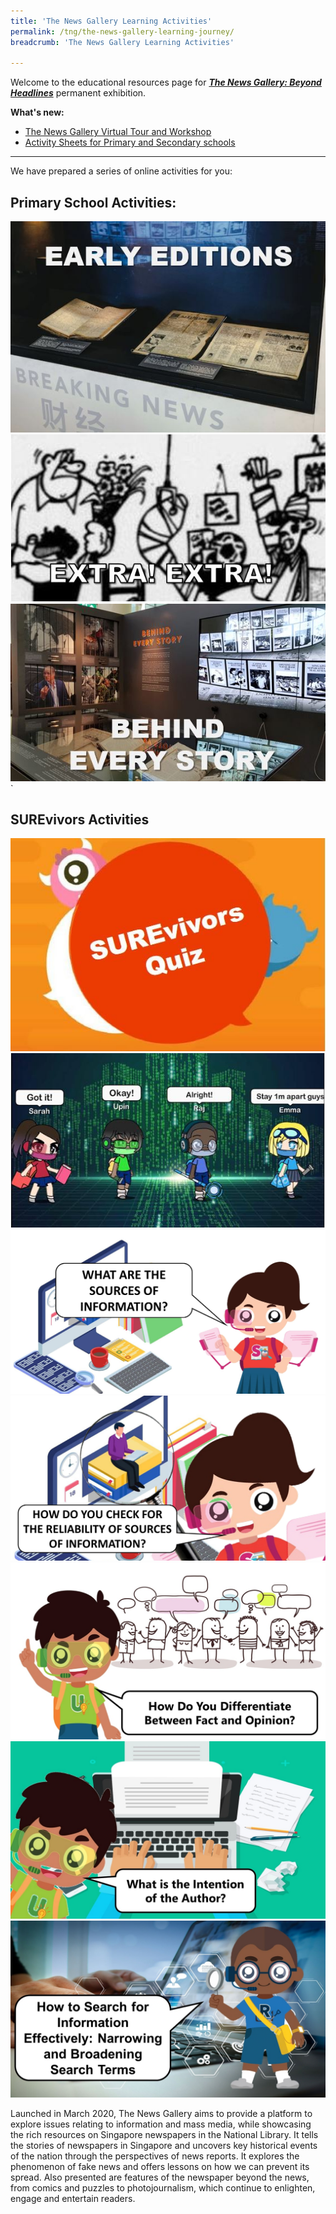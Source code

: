 ```yaml
---
title: 'The News Gallery Learning Activities'
permalink: /tng/the-news-gallery-learning-journey/
breadcrumb: 'The News Gallery Learning Activities'

---
```


Welcome to the educational resources page for [***The News Gallery: Beyond Headlines***](https://exhibitions.nlb.gov.sg/exhibitions/current-exhibitions/newsgallery) permanent exhibition. 

**What's new:**

- [The News Gallery Virtual Tour and Workshop](https://sure.nlb.gov.sg/tours-and-workshops/tng-virtual-tour/) 
- [Activity Sheets for Primary and Secondary schools](/tng/activity-sheets/)




<hr>

We have prepared a series of online activities for you:

## **Primary School Activities:**

<div>
<div class="row is-multiline">
	<div class="col is-half-desktop is-half-tablet">
<a href="/tng/pri-activity/" target="_blank"><img src="../images/Early-Editions-4in.JPG" alt="TNG activity 1"></a>
</div>
    <div class="col is-half-desktop is-half-tablet">
<a href="/tng/pri-activity2/" target="_blank"><img src="../images/Extra-Extra-4in.JPG" alt="TNG  activity 2"></a>
</div>
    <div class="col is-half-desktop is-half-tablet">
<a href="/tng/pri-activity3/" target="_blank"><img src="../images/Behind-Every-Story-4in.JPG" alt="TNG activity 3"></a>
</div>
</div>	
</div>
`

## SUREvivors Activities

<div>
<div class="row is-multiline">
    <div class="col is-half-desktop is-half-tablet">
<a href="/tng/surevivors-activity/" target="_blank"><img src="../images/SUREvivors-quiz-thmb.JPG" alt="SUREvivors Activity 1"></a>
</div>
    <div class="col is-half-desktop is-half-tablet">
<a href="https://sure.nlb.gov.sg/tng/surevivors-activity2/" target="_blank"><img src="../images/SUREvivors-gacha2.JPG" alt="SUREvivors Activity 2"></a>
</div>
    <div class="col is-half-desktop is-half-tablet">
<a href="/tng/surevivors-activity3/" target="_blank"><img src="../images/SUREvivors-activity3.jpg" alt="SUREvivors Activity 3"></a>
</div>
    <div class="col is-half-desktop is-half-tablet">
<a href="/tng/surevivors-activity4/" target="_blank"><img src="../images/SURE-Activity4-feature-image-FB.jpg" alt="SUREvivors Activity 4"></a>
</div>
    <div class="col is-half-desktop is-half-tablet">
<a href="/tng/surevivors-activity5/" target="_blank"><img src="../images/SURE-Activity-5-feature-image-FB.jpg" alt="SUREvivors Activity 5"></a>
</div>
    <div class="col is-half-desktop is-half-tablet">
<a href="/tng/surevivors-activity6/" target="_blank"><img src="../images/SURE-Activity6-feature-image.jpg" alt="SUREvivors Activity 6"></a>
</div>
    <div class="col is-half-desktop is-half-tablet">
<a href="/tng/surevivors-activity7/" target="_blank"><img src="../images/Researching_Raju1.jpg" alt="SUREvivors Activity 7"></a>
</div>
</div>	
</div>


Launched in March 2020, The News Gallery aims to provide a platform to explore issues relating to information and mass media, while showcasing the rich resources on Singapore newspapers in the National Library. It tells the stories of newspapers in Singapore and uncovers key historical events of the nation through the perspectives of news reports. It explores the phenomenon of fake news and offers lessons on how we can prevent its spread. Also presented are features of the newspaper beyond the news, from comics and puzzles to photojournalism, which continue to enlighten, engage and entertain readers. 
